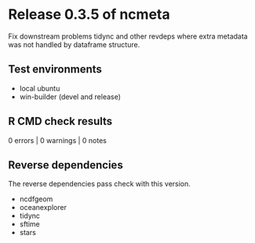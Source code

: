 # Release 0.3.5 of ncmeta

Fix downstream problems tidync and other revdeps where extra metadata was not handled by dataframe structure. 

## Test environments

* local ubuntu 
* win-builder (devel and release)

## R CMD check results

0 errors | 0 warnings | 0 notes


## Reverse dependencies

The reverse dependencies  pass check with this version.
    
* ncdfgeom
* oceanexplorer
* tidync
* sftime
* stars
    